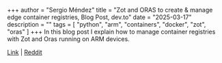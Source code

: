 +++
author = "Sergio Méndez"
title = "Zot and ORAS to create & manage edge container registries, Blog Post, dev.to"
date = "2025-03-17"
description = ""
tags = [
    "python",
    "arm",
    "containers",
    "docker",
    "zot",
    "oras"
]
+++
In this blog post I explain how to manage container registries with Zot and Oras running on ARM devices.

[Link](https://dev.to/sergioarmgpl/zot-and-oras-to-create-manage-edge-container-registries-3kam) | [Reddit](https://www.reddit.com/r/kubernetes/comments/1jeap1f/deploy_a_container_registry_with_zot_and_manage/)
<!--more-->